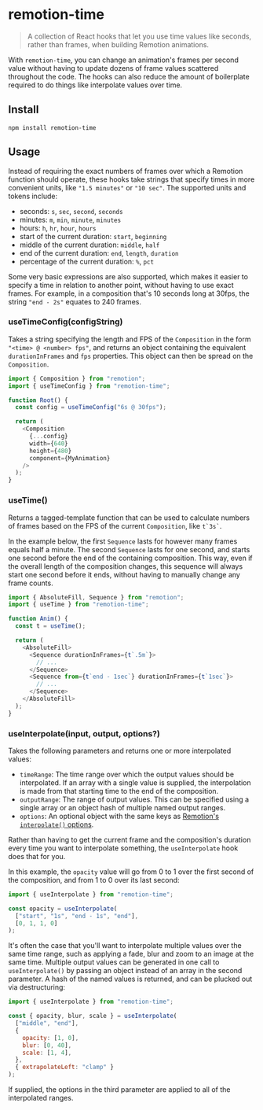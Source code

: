 # remotion-time

> A collection of React hooks that let you use time values like seconds, rather than frames, when building Remotion animations.

With `remotion-time`, you can change an animation's frames per second value without having to update dozens of frame values scattered throughout the code.  The hooks can also reduce the amount of boilerplate required to do things like interpolate values over time.


## Install

```shell
npm install remotion-time
```


## Usage

Instead of requiring the exact numbers of frames over which a Remotion function should operate, these hooks take strings that specify times in more convenient units, like `"1.5 minutes"` or `"10 sec"`.  The supported units and tokens include:

- seconds: `s`, `sec`, `second`, `seconds`
- minutes: `m`, `min`, `minute`, `minutes`
- hours: `h`, `hr`, `hour`, `hours`
- start of the current duration: `start`, `beginning`
- middle of the current duration: `middle`, `half`
- end of the current duration: `end`, `length`, `duration`
- percentage of the current duration: `%`, `pct`

Some very basic expressions are also supported, which makes it easier to specify a time in relation to another point, without having to use exact frames.  For example, in a composition that's 10 seconds long at 30fps, the string `"end - 2s"` equates to 240 frames.


### useTimeConfig(configString)

Takes a string specifying the length and FPS of the `Composition` in the form `"<time> @ <number> fps"`, and returns an object containing the equivalent `durationInFrames` and `fps` properties.  This object can then be spread on the `Composition`.

```js
import { Composition } from "remotion";
import { useTimeConfig } from "remotion-time";

function Root() {
  const config = useTimeConfig("6s @ 30fps");

  return (
    <Composition
      {...config}
      width={640}
      height={480}
      component={MyAnimation}
    />
  );
}
```


### useTime()

Returns a tagged-template function that can be used to calculate numbers of frames based on the FPS of the current `Composition`, like `` t`3s` ``.

In the example below, the first `Sequence` lasts for however many frames equals half a minute.  The second `Sequence` lasts for one second, and starts one second before the end of the containing composition.  This way, even if the overall length of the composition changes, this sequence will always start one second before it ends, without having to manually change any frame counts.

```js
import { AbsoluteFill, Sequence } from "remotion";
import { useTime } from "remotion-time";

function Anim() {
  const t = useTime();

  return (
    <AbsoluteFill>
      <Sequence durationInFrames={t`.5m`}>
        // ...
      </Sequence>
      <Sequence from={t`end - 1sec`} durationInFrames={t`1sec`}>
        // ...
      </Sequence>
    </AbsoluteFill>
  );
}
```


### useInterpolate(input, output, options?)

Takes the following parameters and returns one or more interpolated values:

- `timeRange`: The time range over which the output values should be interpolated.  If an array with a single value is supplied, the interpolation is made from that starting time to the end of the composition.
- `outputRange`: The range of output values.  This can be specified using a single array or an object hash of multiple named output ranges.
- `options`: An optional object with the same keys as [Remotion's `interpolate()` options](https://www.remotion.dev/docs/interpolate#options).

Rather than having to get the current frame and the composition's duration every time you want to interpolate something, the `useInterpolate` hook does that for you.

In this example, the `opacity` value will go from 0 to 1 over the first second of the composition, and from 1 to 0 over its last second:

```js
import { useInterpolate } from "remotion-time";

const opacity = useInterpolate(
  ["start", "1s", "end - 1s", "end"],
  [0, 1, 1, 0]
);
```

It's often the case that you'll want to interpolate multiple values over the same time range, such as applying a fade, blur and zoom to an image at the same time.  Multiple output values can be generated in one call to `useInterpolate()` by passing an object instead of an array in the second parameter.  A hash of the named values is returned, and can be plucked out via destructuring:

```js
import { useInterpolate } from "remotion-time";

const { opacity, blur, scale } = useInterpolate(
  ["middle", "end"],
  {
    opacity: [1, 0],
    blur: [0, 40],
    scale: [1, 4],
  },
  { extrapolateLeft: "clamp" }
);
```

If supplied, the options in the third parameter are applied to all of the interpolated ranges.
